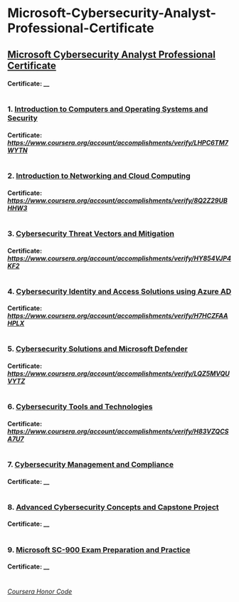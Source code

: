 # Microsoft-Cybersecurity-Analyst-Professional-Certificate

## [Microsoft Cybersecurity Analyst Professional Certificate](https://www.coursera.org/professional-certificates/microsoft-cybersecurity-analyst)
####    **Certificate:** __
#

### 1. [Introduction to Computers and Operating Systems and Security](https://www.coursera.org/learn/introduction-to-computers-and-operating-systems-and-security?specialization=microsoft-cybersecurity-analyst)

####    **Certificate:** _https://www.coursera.org/account/accomplishments/verify/LHPC6TM7WYTN_
#

### 2. [Introduction to Networking and Cloud Computing](https://www.coursera.org/learn/introduction-to-networking-and-cloud-computing?specialization=microsoft-cybersecurity-analyst)

####    **Certificate:** _https://www.coursera.org/account/accomplishments/verify/8Q2Z29UBHHW3_
#

### 3. [Cybersecurity Threat Vectors and Mitigation](https://www.coursera.org/learn/cybersecurity-threat-vectors-and-mitigation?specialization=microsoft-cybersecurity-analyst)

####    **Certificate:** _https://www.coursera.org/account/accomplishments/verify/HY854VJP4KF2_
#

### 4. [Cybersecurity Identity and Access Solutions using Azure AD](https://www.coursera.org/learn/cybersecurity-identity-and-access-solutions-with-azure-ad?specialization=microsoft-cybersecurity-analyst)

####    **Certificate:** _https://www.coursera.org/account/accomplishments/verify/H7HCZFAAHPLX_
#

### 5. [Cybersecurity Solutions and Microsoft Defender](https://www.coursera.org/learn/cybersecurity-solutions-and-microsoft-defender?specialization=microsoft-cybersecurity-analyst)

####    **Certificate:** _https://www.coursera.org/account/accomplishments/verify/LQZ5MVQUVYTZ_
#

### 6. [Cybersecurity Tools and Technologies](https://www.coursera.org/learn/cybersecurity-tools-and-technologies?specialization=microsoft-cybersecurity-analyst)
####    **Certificate:** _https://www.coursera.org/account/accomplishments/verify/H83VZQCSA7U7_
#

### 7. [Cybersecurity Management and Compliance](https://www.coursera.org/learn/cybersecurity-management-and-compliance?specialization=microsoft-cybersecurity-analyst)
####    **Certificate:** __
#

### 8. [Advanced Cybersecurity Concepts and Capstone Project](https://www.coursera.org/learn/advanced-cybersecurity-concepts-and-capstone-project?specialization=microsoft-cybersecurity-analyst)
####    **Certificate:** __
#

### 9. [Microsoft SC-900 Exam Preparation and Practice](https://www.coursera.org/learn/microsoft-sc-900-exam-preparation-and-practice?specialization=microsoft-cybersecurity-analyst)
####    **Certificate:** __
#


[*Coursera Honor Code*](https://www.coursera.support/s/article/209818863-Coursera-Honor-Code?language=en_US)

